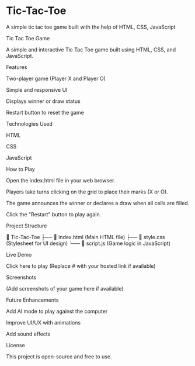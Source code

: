 # Tic-Tac-Toe
A simple tic tac toe game built with the help of HTML, CSS, JavaScript

Tic Tac Toe Game

A simple and interactive Tic Tac Toe game built using HTML, CSS, and JavaScript.

Features

Two-player game (Player X and Player O)

Simple and responsive UI

Displays winner or draw status

Restart button to reset the game

Technologies Used

HTML

CSS

JavaScript

How to Play

Open the index.html file in your web browser.

Players take turns clicking on the grid to place their marks (X or O).

The game announces the winner or declares a draw when all cells are filled.

Click the "Restart" button to play again.

Project Structure

📂 Tic-Tac-Toe
├── 📄 index.html   (Main HTML file)
├── 📄 style.css    (Stylesheet for UI design)
└── 📄 script.js    (Game logic in JavaScript)

Live Demo

Click here to play (Replace # with your hosted link if available)

Screenshots

(Add screenshots of your game here if available)

Future Enhancements

Add AI mode to play against the computer

Improve UI/UX with animations

Add sound effects

License

This project is open-source and free to use.


